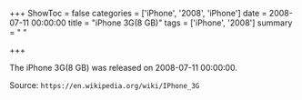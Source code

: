 +++
ShowToc = false
categories = ['iPhone', '2008', 'iPhone']
date = 2008-07-11 00:00:00
title = "iPhone 3G(8 GB)"
tags = ['iPhone', '2008']
summary = " "

+++

The iPhone 3G(8 GB) was released on 2008-07-11 00:00:00.

Source: `https://en.wikipedia.org/wiki/IPhone_3G`
